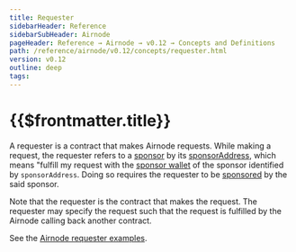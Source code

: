 ```yaml
---
title: Requester
sidebarHeader: Reference
sidebarSubHeader: Airnode
pageHeader: Reference → Airnode → v0.12 → Concepts and Definitions
path: /reference/airnode/v0.12/concepts/requester.html
version: v0.12
outline: deep
tags:
---
```


<VersionWarning/>

<PageHeader/>

<SearchHighlight/>

<FlexStartTag/>

# {{$frontmatter.title}}

A requester is a contract that makes Airnode requests. While making a request,
the requester refers to a
[sponsor](/reference/airnode/v0.12/concepts/sponsor.md) by its
[sponsorAddress](/reference/airnode/v0.12/concepts/sponsor.md#sponsoraddress),
which means "fulfill my request with the
[sponsor wallet](/reference/airnode/v0.12/concepts/sponsor.md#sponsorwallet) of
the sponsor identified by `sponsorAddress`. Doing so requires the requester to
be [sponsored](/reference/airnode/v0.12/concepts/sponsor.md) by the said
sponsor.

Note that the requester is the contract that makes the request. The requester
may specify the request such that the request is fulfilled by the Airnode
calling back another contract.

See the
[Airnode requester examples](https://github.com/api3dao/airnode/tree/v0.12/packages/airnode-examples/contracts).

<FlexEndTag/>
